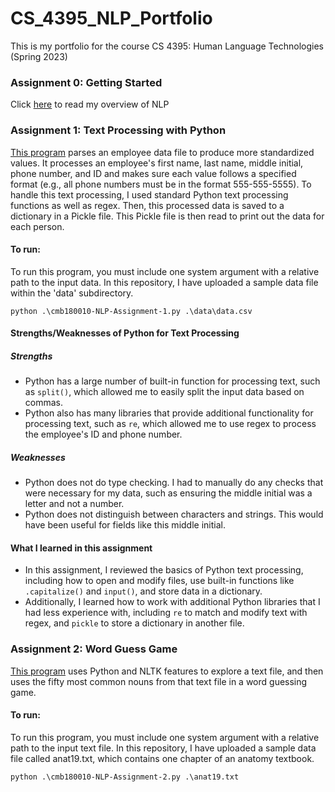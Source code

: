 # CS_4395_NLP_Portfolio
This is my portfolio for the course CS 4395: Human Language Technologies (Spring 2023)

### Assignment 0: Getting Started
Click [here](https://github.com/cadybaltz/CS_4395_NLP_Portfolio/blob/main/Assignment_0/Overview_of_NLP.pdf) to read my overview of NLP

### Assignment 1: Text Processing with Python
[This program](https://github.com/cadybaltz/CS_4395_NLP_Portfolio/blob/main/Assignment_1/cmb180010-NLP-Assignment-1.py) parses an employee data file to produce more standardized values. It processes an employee's first name, last name, middle initial, phone number, and ID and makes sure each value follows a specified format (e.g., all phone numbers must be in the format 555-555-5555). To handle this text processing, I used standard Python text processing functions as well as regex. Then, this processed data is saved to a dictionary in a Pickle file. This Pickle file is then read to print out the data for each person.

#### To run:
To run this program, you must include one system argument with a relative path to the input data. In this repository, I have uploaded a sample data file within the 'data' subdirectory. 

`python .\cmb180010-NLP-Assignment-1.py .\data\data.csv`

#### Strengths/Weaknesses of Python for Text Processing
##### Strengths
- Python has a large number of built-in function for processing text, such as `split()`, which allowed me to easily split the input data based on commas.
- Python also has many libraries that provide additional functionality for processing text, such as `re`, which allowed me to use regex to process the employee's ID and phone number.

##### Weaknesses
- Python does not do type checking. I had to manually do any checks that were necessary for my data, such as ensuring the middle initial was a letter and not a number.
- Python does not distinguish between characters and strings. This would have been useful for fields like this middle initial.

#### What I learned in this assignment
- In this assignment, I reviewed the basics of Python text processing, including how to open and modify files, use built-in functions like `.capitalize()` and `input()`, and store data in a dictionary.
- Additionally, I learned how to work with additional Python libraries that I had less experience with, including `re` to match and modify text with regex, and `pickle` to store a dictionary in another file.

### Assignment 2: Word Guess Game
[This program](https://github.com/cadybaltz/CS_4395_NLP_Portfolio/blob/main/Assignment_2/cmb180010-NLP-Assignment-2.py) uses Python and NLTK features to explore a text file, and then uses the fifty most common nouns from that text file in a word guessing game.

#### To run:
To run this program, you must include one system argument with a relative path to the input text file. In this repository, I have uploaded a sample data file called anat19.txt, which contains one chapter of an anatomy textbook.

`python .\cmb180010-NLP-Assignment-2.py .\anat19.txt`